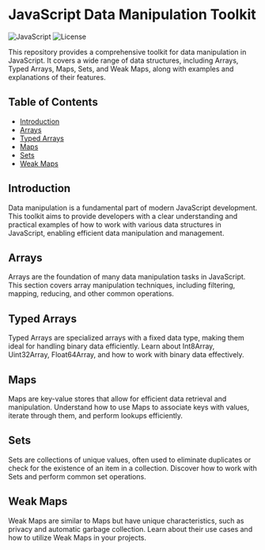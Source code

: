 # JavaScript Data Manipulation Toolkit

![JavaScript](https://img.shields.io/badge/JavaScript-ES6-brightgreen.svg)
![License](https://img.shields.io/badge/License-MIT-blue.svg)

This repository provides a comprehensive toolkit for data manipulation in JavaScript. It covers a wide range of data structures, including Arrays, Typed Arrays, Maps, Sets, and Weak Maps, along with examples and explanations of their features.

## Table of Contents

- [Introduction](#introduction)
- [Arrays](#arrays)
- [Typed Arrays](#typed-arrays)
- [Maps](#maps)
- [Sets](#sets)
- [Weak Maps](#weak-maps)

## Introduction

Data manipulation is a fundamental part of modern JavaScript development. This toolkit aims to provide developers with a clear understanding and practical examples of how to work with various data structures in JavaScript, enabling efficient data manipulation and management.

## Arrays

Arrays are the foundation of many data manipulation tasks in JavaScript. This section covers array manipulation techniques, including filtering, mapping, reducing, and other common operations.

## Typed Arrays

Typed Arrays are specialized arrays with a fixed data type, making them ideal for handling binary data efficiently. Learn about Int8Array, Uint32Array, Float64Array, and how to work with binary data effectively.

## Maps

Maps are key-value stores that allow for efficient data retrieval and manipulation. Understand how to use Maps to associate keys with values, iterate through them, and perform lookups efficiently.

## Sets

Sets are collections of unique values, often used to eliminate duplicates or check for the existence of an item in a collection. Discover how to work with Sets and perform common set operations.

## Weak Maps

Weak Maps are similar to Maps but have unique characteristics, such as privacy and automatic garbage collection. Learn about their use cases and how to utilize Weak Maps in your projects.


